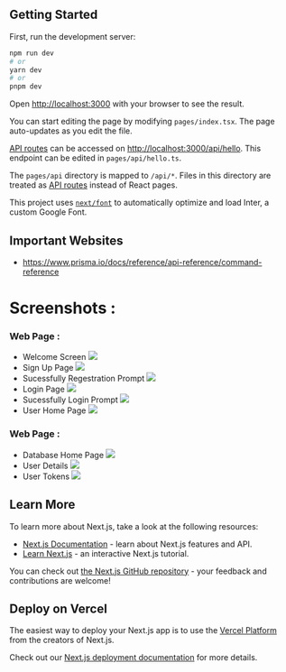 ## Getting Started

First, run the development server:

```bash
npm run dev
# or
yarn dev
# or
pnpm dev
```

Open [http://localhost:3000](http://localhost:3000) with your browser to see the result.

You can start editing the page by modifying `pages/index.tsx`. The page auto-updates as you edit the file.

[API routes](https://nextjs.org/docs/api-routes/introduction) can be accessed on [http://localhost:3000/api/hello](http://localhost:3000/api/hello). This endpoint can be edited in `pages/api/hello.ts`.

The `pages/api` directory is mapped to `/api/*`. Files in this directory are treated as [API routes](https://nextjs.org/docs/api-routes/introduction) instead of React pages.

This project uses [`next/font`](https://nextjs.org/docs/basic-features/font-optimization) to automatically optimize and load Inter, a custom Google Font.


## Important Websites

 - https://www.prisma.io/docs/reference/api-reference/command-reference
 
# Screenshots :

### Web Page :
- Welcome Screen
    ![](https://i.ibb.co/k9JMs1H/1.png)
- Sign Up Page
    ![](https://i.ibb.co/3y46gtn/2.png)
- Sucessfully Regestration Prompt
    ![](https://i.ibb.co/3S253wQ/4.png)
- Login Page
    ![](https://i.ibb.co/mS8xTVg/5.png)
- Sucessfully Login Prompt
    ![](https://i.ibb.co/QrRb4QW/6.png)
- User Home Page
    ![](https://i.ibb.co/Ks5GBS0/7.png)

### Web Page :
- Database Home Page
    ![](https://i.ibb.co/bBV2BXg/8.png)
- User Details
    ![](https://i.ibb.co/j3v4RNk/9.png)
- User Tokens
    ![](https://i.ibb.co/JBNWLbX/10.png)


## Learn More

To learn more about Next.js, take a look at the following resources:

- [Next.js Documentation](https://nextjs.org/docs) - learn about Next.js features and API.
- [Learn Next.js](https://nextjs.org/learn) - an interactive Next.js tutorial.

You can check out [the Next.js GitHub repository](https://github.com/vercel/next.js/) - your feedback and contributions are welcome!

## Deploy on Vercel

The easiest way to deploy your Next.js app is to use the [Vercel Platform](https://vercel.com/new?utm_medium=default-template&filter=next.js&utm_source=create-next-app&utm_campaign=create-next-app-readme) from the creators of Next.js.

Check out our [Next.js deployment documentation](https://nextjs.org/docs/deployment) for more details.
